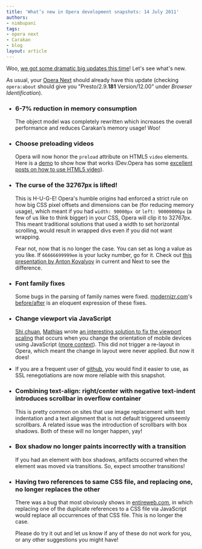 ```yaml
---
title: 'What’s new in Opera development snapshots: 14 July 2011'
authors:
- nimbupani
tags:
- opera next
- Carakan
- blog
layout: article
---
```

  <p>Woo, <a href="http://my.opera.com/desktopteam/blog/2011/07/14/javascript-on-a-diet">we got some dramatic big updates this time</a>! Let&#39;s see what&#39;s new.</p>
  <p>As usual, your <a href="http://www.opera.com/browser/next/">Opera Next</a> should already have this update (checking <code>opera:about</code> should give you &quot;Presto/2.9.<b>181</b> Version/12.00&quot; under <i>Browser Identification</i>).</p>
  <ul>
    <li>
      <h3>6-7% reduction in memory consumption</h3><p>The object model was completely rewritten which increases the overall performance and reduces Carakan&#x2019;s memory usage! Woo!</p></li>
    <li><h3>Choose preloading videos</h3>
      <p>Opera will now honor the <code>preload</code> attribute on HTML5 <code>video</code> elements. Here is a <a href="http://jsfiddle.net/nimbu/b637m/show/">demo</a> to show how that works (Dev.Opera has some <a href="http://dev.opera.com/articles/tags/video/">excellent posts on how to use HTML5 video</a>). </p>
    </li> 
    <li>
      <h3>The curse of the 32767px is lifted!</h3>
      <p>This is H-U-G-E! Opera&#39;s humble origins had enforced a strict rule on how big CSS pixel offsets and dimensions can be (for reducing memory usage), which meant if you had <code>width: 90000px </code>or <code>left: 90000000px</code> (a few of us like to think bigger) in your CSS, Opera will clip it to 32767px. This meant traditional solutions that used a width to set horizontal scrolling, would result in wrapped divs even if you did not want wrapping.</p>
      <p>Fear not, now that is no longer the case. You can set as long a value as you like. If <code>66666699999em</code> is your lucky number, go for it.  Check out <a href="http://anton.kovalyov.net/slides/gothamjs/">this presentation by Anton Kovalyov</a> in current and Next to see the difference. </p>
    </li>       
    <li>
      <h3>Font family fixes</h3>
      <p>Some bugs in the parsing of family names were fixed. <a href="http://modernizr.com">modernizr.com</a>&#39;s <a href="http://gyazo.com/0a14a6df219732ef473220775070fe77.png">before/after</a> is an eloquent expression of these fixes.</p>
    </li>
    <li>
      <h3>Change viewport via JavaScript</h3>
      <p><a href="http://www.blog.highub.com/">Shi chuan</a>, <a href="http://mathiasbynens.be/">Mathias</a> wrote <a href="https://gist.github.com/901295">an interesting solution to fix the viewport scaling</a> that occurs when you change the orientation of mobile devices using JavaScript (<a href="https://github.com/shichuan/mobile-html5-boilerplate/issues/12">more context</a>). This did not trigger a re-layout in Opera, which meant the change in layout were never applied. But now it does!</p>
    </li>
    <li>
      <p>If you are a frequent user of <a href="http://github.com">github</a>, you would find it easier to use, as SSL renegotiations are now more reliable with this snapshot.</p>
    </li>
    <li>
      <h3>Combining text-align: right/center with negative text-indent introduces scrollbar in overflow container</h3>
      <p>This is pretty common on sites that use image replacement with text indentation and a text alignment that is not default triggered unseemly scrollbars. A related issue was the introduction of scrollbars with box shadows. Both of these will no longer happen, yay!</p>
    </li>    
    <li>
      <h3>Box shadow no longer paints incorrectly with a transition</h3>
      <p>If you had an element with box shadows, artifacts occurred when the element was moved via transitions. So, expect smoother transitions!</p>
    </li>
    <li>
      <h3>Having two references to same CSS file, and replacing one, no longer replaces the other</h3>
      <p>There was a bug that most obviously shows in <a href="http://entireweb.com">entireweb.com</a>, in which replacing one of the duplicate references to a CSS file via JavaScript would replace all occurrences of that CSS file. This is no longer the case.</p>
    </li>
    <p>Please do try it out and let us know if any of these do not work for you, or any other suggestions you might have!</p></ul>
